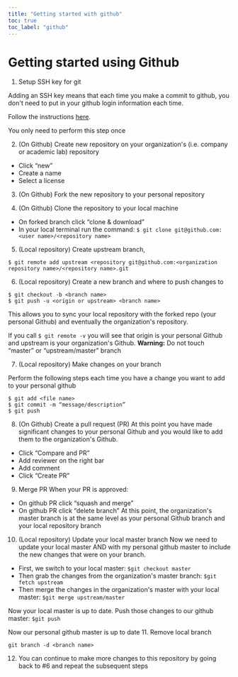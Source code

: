 ```yaml
---
title: "Getting started with github"
toc: true
toc_label: "github"
---
```


# Getting started using Github

1. Setup SSH key for git

Adding an SSH key means that each time you make a commit to github, you don't need to put in your github login information each time.

Follow the instructions [here](https://help.github.com/articles/generating-a-new-ssh-key-and-adding-it-to-the-ssh-agent/).

You only need to perform this step once

2. (On Github) Create new repository on your organization's (i.e. company or academic lab) repository
* Click “new”
* Create a name
* Select a license

3. (On Github) Fork the new repository to your personal repository

4. (On Github) Clone the repository to your local machine
* On forked branch click “clone & download”
* In your local terminal run the command:
`$ git clone git@github.com:<user name>/<repository name>`

5. (Local repository) Create upstream branch,
```
$ git remote add upstream <repository git@github.com:<organization repository name>/<repository name>.git
```

6. (Local repository) Create a new branch and where to push changes to
```
$ git checkout -b <branch name>
$ git push -u <origin or upstream> <branch name>
```
This allows you to sync your local repository with the forked repo (your personal Github) and eventually the organization's repository. 

If you call `$ git remote -v` you will see that origin is your personal Github and upstream is your organization's Github.
**Warning:** Do not touch “master” or “upstream/master” branch

7. (Local repository) Make changes on your branch

Perform the following steps each time you have a change you want to add to your personal github
```
$ git add <file name>
$ git commit -m “message/description”
$ git push
```

8. (On Github) Create a pull request (PR)
At this point you have made significant changes to your personal Github and you would like to add them to the organization's Github.
* Click “Compare and PR”
* Add reviewer on the right bar
* Add comment
* Click “Create PR”

9. Merge PR
When your PR is approved:
* On github PR click “squash and merge”
* On github PR click “delete branch”
At this point, the organization's master branch is at the same level as your personal Github branch and your local repository branch

10. (Local repository) Update your local master branch
Now we need to update your local master AND with my personal github master to include the new changes that were on your branch.

* First, we switch to your local master: `$git checkout master`
* Then grab the changes from the organization's master branch: `$git fetch upstream` 
* Then merge the changes in the organization's master with your local master: `$git merge upstream/master`

Now your local master is up to date.
Push those changes to our github master: `$git push`

Now our personal github master is up to date
11. Remove local branch
```
git branch -d <branch name>
```

12. You can continue to make more changes to this repository by going back to #6 and repeat the subsequent steps
